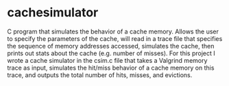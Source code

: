# cachesimulator
C program that simulates the behavior of a cache memory. 
Allows the user to specify the parameters of the cache, will read in a trace file that specifies the sequence of memory addresses accessed, simulates the cache, then prints out stats about the cache (e.g. number of misses).
For this project I wrote a cache simulator in the csim.c file that takes a Valgrind memory trace as input, simulates the hit/miss behavior of a cache memory on this trace, and outputs the total number of hits, misses, and evictions.

